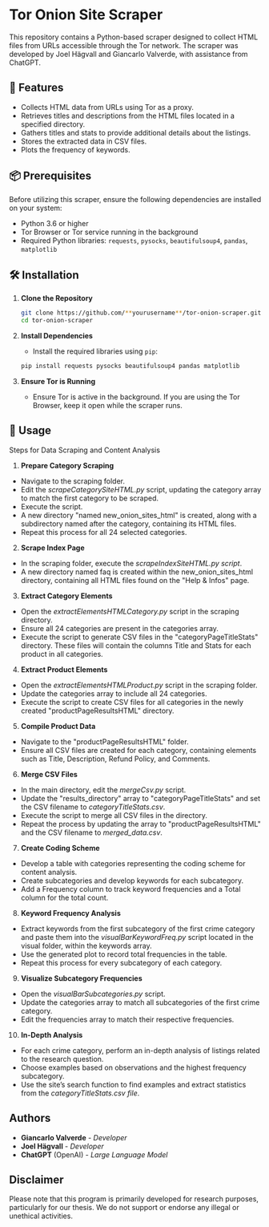 # Tor Onion Site Scraper 

This repository contains a Python-based scraper designed to collect HTML files from URLs accessible through the Tor network. The scraper was developed by Joel Hägvall and Giancarlo Valverde, with assistance from ChatGPT.

## 📝 Features

- Collects HTML data from URLs using Tor as a proxy.
- Retrieves titles and descriptions from the HTML files located in a specified directory.
- Gathers titles and stats to provide additional details about the listings.
- Stores the extracted data in CSV files.
- Plots the frequency of keywords.

## 📦 Prerequisites

Before utilizing this scraper, ensure the following dependencies are installed on your system:
- Python 3.6 or higher
- Tor Browser or Tor service running in the background
- Required Python libraries: `requests`, `pysocks`, `beautifulsoup4`, `pandas`, `matplotlib`

## 🛠️ Installation

1. **Clone the Repository**

    ```bash
    git clone https://github.com/**yourusername**/tor-onion-scraper.git
    cd tor-onion-scraper
    ```

2. **Install Dependencies**

    - Install the required libraries using `pip`:

    ```bash
    pip install requests pysocks beautifulsoup4 pandas matplotlib
    ```

3. **Ensure Tor is Running**

    - Ensure Tor is active in the background. If you are using the Tor Browser, keep it open while the scraper runs.
## 🚀 Usage

Steps for Data Scraping and Content Analysis

1. **Prepare Category Scraping**
- Navigate to the scraping folder.
- Edit the _scrapeCategorySiteHTML.py_ script, updating the category array to match the first category to be scraped.
- Execute the script.
- A new directory "named new_onion_sites_html" is created, along with a subdirectory named after the category, containing its HTML files.
- Repeat this process for all 24 selected categories.

2. **Scrape Index Page**
- In the scraping folder, execute the _scrapeIndexSiteHTML.py script_.
- A new directory named faq is created within the new_onion_sites_html directory, containing all HTML files found on the "Help & Infos" page.

3. **Extract Category Elements**
- Open the _extractElementsHTMLCategory.py_ script in the scraping directory.
- Ensure all 24 categories are present in the categories array.
- Execute the script to generate CSV files in the "categoryPageTitleStats" directory. These files will contain the columns Title and Stats for each product in all categories.

4. **Extract Product Elements**
- Open the _extractElementsHTMLProduct.py_ script in the scraping folder.
- Update the categories array to include all 24 categories.
- Execute the script to create CSV files for all categories in the newly created "productPageResultsHTML" directory.

5. **Compile Product Data**
- Navigate to the "productPageResultsHTML" folder. 
- Ensure all CSV files are created for each category, containing elements such as Title, Description, Refund Policy, and Comments.

6. **Merge CSV Files**
- In the main directory, edit the _mergeCsv.py_ script.
- Update the "results_directory" array to "categoryPageTitleStats" and set the CSV filename to _categoryTitleStats.csv_.
- Execute the script to merge all CSV files in the directory.
- Repeat the process by updating the array to "productPageResultsHTML" and the CSV filename to _merged_data.csv_.

7. **Create Coding Scheme**
- Develop a table with categories representing the coding scheme for content analysis.
- Create subcategories and develop keywords for each subcategory.
- Add a Frequency column to track keyword frequencies and a Total column for the total count.

8. **Keyword Frequency Analysis**
- Extract keywords from the first subcategory of the first crime category and paste them into the _visualBarKeywordFreq.py_ script located in the visual folder, within the keywords array.
- Use the generated plot to record total frequencies in the table.
- Repeat this process for every subcategory of each category.

9. **Visualize Subcategory Frequencies**
- Open the _visualBarSubcategories.py_ script.
- Update the categories array to match all subcategories of the first crime category.
- Edit the frequencies array to match their respective frequencies.

10. **In-Depth Analysis**
- For each crime category, perform an in-depth analysis of listings related to the research question.
- Choose examples based on observations and the highest frequency subcategory.
- Use the site’s search function to find examples and extract statistics from the _categoryTitleStats.csv file_.


## Authors

- **Giancarlo Valverde** - _Developer_
- **Joel Hägvall** - _Developer_
- **ChatGPT** (OpenAI) - _Large Language Model_


## Disclaimer

Please note that this program is primarily developed for research purposes, particularly for our thesis. We do not support or endorse any illegal or unethical activities.


